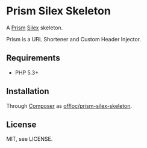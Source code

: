 Prism Silex Skeleton
====================

A [Prism][1] [Silex][2] skeleton.

Prism is a URL Shortener and Custom Header Injector.


Requirements
------------

 * PHP 5.3+


Installation
------------

Through [Composer][3] as [offloc/prism-silex-skeleton][4].


License
-------

MIT, see LICENSE.



[1]: https://github.com/offloc/offloc-prism
[2]: http://silex.sensiolabs.org/
[3]: http://getcomposer.org
[4]: https://packagist.org/packages/offloc/prism-silex-skeleton

